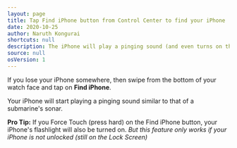 ```yaml
---
layout: page
title: Tap Find iPhone button from Control Center to find your iPhone
date: 2020-10-25
author: Naruth Kongurai
shortcuts: null
description: The iPhone will play a pinging sound (and even turns on the flashlight) so that you can find its location
source: null
osVersion: 1
---
```


If you lose your iPhone somewhere, then swipe from the bottom of your watch face and tap on **Find iPhone**.

Your iPhone will start playing a pinging sound similar to that of a submarine's sonar.

**Pro Tip:** If you Force Touch (press hard) on the Find iPhone button, your iPhone's flashlight will also be turned on. *But this feature only works if your iPhone is not unlocked (still on the Lock Screen)*
